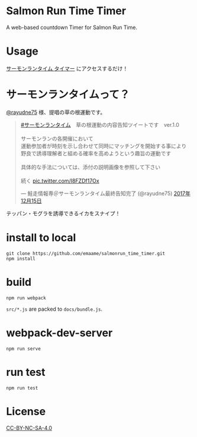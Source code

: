 # Salmon Run Time Timer
A web-based countdown Timer for Salmon Run Time.

# Usage
[サーモンランタイム タイマー](https://emaame.github.io/salmonrun_time_timer/) にアクセスするだけ！

# サーモンランタイムって？

[@rayudne75](https://github.com/emaame/splatnet2statink) 様、提唱の草の根運動です。

<blockquote class="twitter-tweet" data-lang="ja"><p lang="ja" dir="ltr"><a href="https://twitter.com/hashtag/%E3%82%B5%E3%83%BC%E3%83%A2%E3%83%B3%E3%83%A9%E3%83%B3%E3%82%BF%E3%82%A4%E3%83%A0?src=hash&amp;ref_src=twsrc%5Etfw">#サーモンランタイム</a>　草の根運動の内容告知ツイートです　ver.1.0<br><br>サーモンランの各開催において<br>運動参加者が時刻を示し合わせて同時にマッチングを開始する事により<br>野良で誘導理解者と組める確率を高めようという趣旨の運動です<br><br>具体的な手法については、添付の説明画像を参照して下さい<br><br>続く <a href="https://t.co/I8FZDf17Ox">pic.twitter.com/I8FZDf17Ox</a></p>&mdash; 鮭走情報専＠サーモンランタイム最終告知完了 (@rayudne75) <a href="https://twitter.com/rayudne75/status/941699433623728129?ref_src=twsrc%5Etfw">2017年12月15日</a></blockquote>

テッパン・モグラを誘導できるイカをスナイプ！

# install to local
```
git clone https://github.com/emaame/salmonrun_time_timer.git
npm install
```

# build
`npm run webpack`

`src/*.js` are packed to `docs/bundle.js`.

# webpack-dev-server
`npm run serve`

# run test
`npm run test`

# License
[CC-BY-NC-SA-4.0](https://creativecommons.org/licenses/by-nc-sa/4.0/deed.ja)
